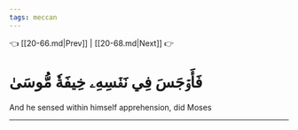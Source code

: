 ```yaml
---
tags: meccan
---
```


👈 [[20-66.md|Prev]] | [[20-68.md|Next]] 👉

# فَأَوۡجَسَ فِي نَفۡسِهِۦ خِيفَةٗ مُّوسَىٰ

And he sensed within himself apprehension, did Moses

---

